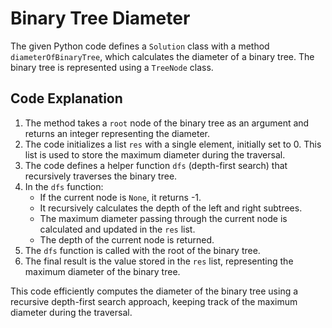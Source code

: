 # Binary Tree Diameter

The given Python code defines a `Solution` class with a method `diameterOfBinaryTree`, which calculates the diameter of a binary tree. The binary tree is represented using a `TreeNode` class.

## Code Explanation

1. The method takes a `root` node of the binary tree as an argument and returns an integer representing the diameter.
2. The code initializes a list `res` with a single element, initially set to 0. This list is used to store the maximum diameter during the traversal.
3. The code defines a helper function `dfs` (depth-first search) that recursively traverses the binary tree.
4. In the `dfs` function:
   - If the current node is `None`, it returns -1.
   - It recursively calculates the depth of the left and right subtrees.
   - The maximum diameter passing through the current node is calculated and updated in the `res` list.
   - The depth of the current node is returned.
5. The `dfs` function is called with the root of the binary tree.
6. The final result is the value stored in the `res` list, representing the maximum diameter of the binary tree.

This code efficiently computes the diameter of the binary tree using a recursive depth-first search approach, keeping track of the maximum diameter during the traversal.
